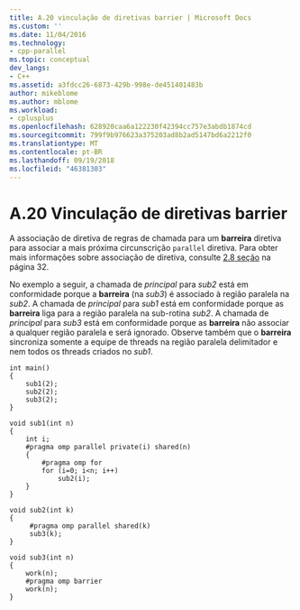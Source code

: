```yaml
---
title: A.20 vinculação de diretivas barrier | Microsoft Docs
ms.custom: ''
ms.date: 11/04/2016
ms.technology:
- cpp-parallel
ms.topic: conceptual
dev_langs:
- C++
ms.assetid: a3fdcc26-6873-429b-998e-de451401483b
author: mikeblome
ms.author: mblome
ms.workload:
- cplusplus
ms.openlocfilehash: 628920caa6a122230f42394cc757e3abdb1874cd
ms.sourcegitcommit: 799f9b976623a375203ad8b2ad5147bd6a2212f0
ms.translationtype: MT
ms.contentlocale: pt-BR
ms.lasthandoff: 09/19/2018
ms.locfileid: "46381303"
---
```

# <a name="a20---binding-of-barrier-directives"></a>A.20  Vinculação de diretivas barrier

A associação de diretiva de regras de chamada para um **barreira** diretiva para associar a mais próxima circunscrição `parallel` diretiva. Para obter mais informações sobre associação de diretiva, consulte [2.8 seção](../../parallel/openmp/2-8-directive-binding.md) na página 32.

No exemplo a seguir, a chamada de *principal* para *sub2* está em conformidade porque a **barreira** (na *sub3*) é associado à região paralela na *sub2*. A chamada de *principal* para *sub1* está em conformidade porque as **barreira** liga para a região paralela na sub-rotina *sub2*.  A chamada de *principal* para *sub3* está em conformidade porque as **barreira** não associar a qualquer região paralela e será ignorado. Observe também que o **barreira** sincroniza somente a equipe de threads na região paralela delimitador e nem todos os threads criados no *sub1*.

```
int main()
{
    sub1(2);
    sub2(2);
    sub3(2);
}

void sub1(int n)
{
    int i;
    #pragma omp parallel private(i) shared(n)
    {
        #pragma omp for
        for (i=0; i<n; i++)
            sub2(i);
    }
}

void sub2(int k)
{
     #pragma omp parallel shared(k)
     sub3(k);
}

void sub3(int n)
{
    work(n);
    #pragma omp barrier
    work(n);
}
```